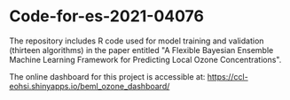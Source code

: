 # Code-for-es-2021-04076
The repository includes R code used for model training and validation (thirteen algorithms) in the paper entitled "A Flexible Bayesian Ensemble Machine Learning Framework for Predicting Local Ozone Concentrations".

The online dashboard for this project is accessible at: https://ccl-eohsi.shinyapps.io/beml_ozone_dashboard/
